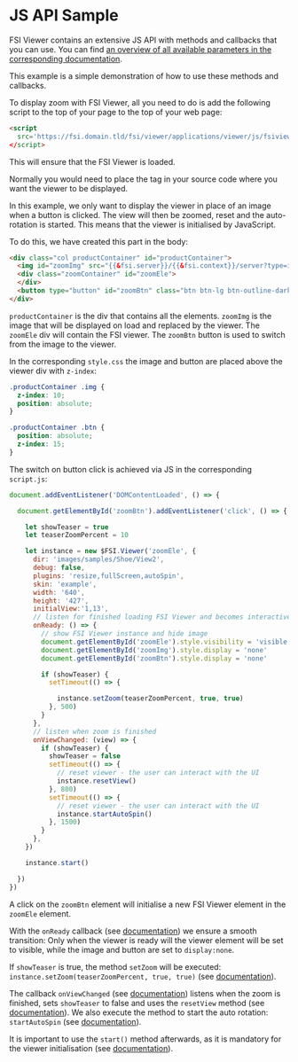 # JS API Sample

FSI Viewer contains an extensive JS API with methods and callbacks that you can use.
You can find [an overview of all available parameters in the corresponding documentation](https://docs.neptunelabs.com/docs/fsi-viewer/js-api/public-methods).

This example is a simple demonstration of how to use these methods and callbacks.

To display zoom with FSI Viewer, all you need to do is add the following script to the top of your page
to the top of your web page:

```html
<script
  src='https://fsi.domain.tld/fsi/viewer/applications/viewer/js/fsiviewer.js'
</script>
```
This will ensure that the FSI Viewer is loaded.

Normally you would need to place the *<fsi-viewer>* tag in your source code where you want the viewer to be displayed.

In this example, we only want to display the viewer in place of an image when a button is clicked. The view will then be zoomed, reset and the auto-rotation is started.
This means that the viewer is initialised by JavaScript.

To do this, we have created this part in the body:

```html
<div class="col productContainer" id="productContainer">
  <img id="zoomImg" src="{{&fsi.server}}/{{&fsi.context}}/server?type=image&source=images/samples/Shoe/View2/sneaker-both-13.jpg&width=640&height=397&effects=pad(CC,FFFFFF)" height="397" alt="">
  <div class="zoomContainer" id="zoomEle">
  </div>
  <button type="button" id="zoomBtn" class="btn btn-lg btn-outline-dark">Show Zoom</button>
</div>
```
`productContainer` is the div that contains all the elements.
`zoomImg` is the image that will be displayed on load and replaced by the viewer.
The `zoomEle` div will contain the FSI viewer.
The `zoomBtn` button is used to switch from the image to the viewer.

In the corresponding `style.css` the image and button are placed  above the viewer div with `z-index`:

```css
.productContainer .img {
  z-index: 10;
  position: absolute;
}

.productContainer .btn {
  position: absolute;
  z-index: 15;
}
```

The switch on button click is achieved via JS in the corresponding `script.js`:

```js
document.addEventListener('DOMContentLoaded', () => {

  document.getElementById('zoomBtn').addEventListener('click', () => {

    let showTeaser = true
    let teaserZoomPercent = 10

    let instance = new $FSI.Viewer('zoomEle', {
      dir: 'images/samples/Shoe/View2',
      debug: false,
      plugins: 'resize,fullScreen,autoSpin',
      skin: 'example',
      width: '640',
      height: '427',
      initialView:'1,13',
      // listen for finished loading FSI Viewer and becomes interactive
      onReady: () => {
        // show FSI Viewer instance and hide image
        document.getElementById('zoomEle').style.visibility = 'visible'
        document.getElementById('zoomImg').style.display = 'none'
        document.getElementById('zoomBtn').style.display = 'none'

        if (showTeaser) {
          setTimeout(() => {

            instance.setZoom(teaserZoomPercent, true, true)
          }, 500)
        }
      },
      // listen when zoom is finished
      onViewChanged: (view) => {
        if (showTeaser) {
          showTeaser = false
          setTimeout(() => {
            // reset viewer - the user can interact with the UI
            instance.resetView()
          }, 800)
          setTimeout(() => {
            // reset viewer - the user can interact with the UI
            instance.startAutoSpin()
          }, 1500)
        }
      },
    })

    instance.start()

  })
})

```

A click on the `zoomBtn` element will initialise a new FSI Viewer element in the `zoomEle` element.

With the `onReady` callback (see [documentation](https://docs.neptunelabs.com/docs/fsi-viewer/js-api/callbacks#onready)) we ensure a smooth transition:
Only when the viewer is ready will the viewer element will be set to visible, while the image and button are set to `display:none`.

If `showTeaser` is true, the method `setZoom` will be executed: `instance.setZoom(teaserZoomPercent, true, true)` (see [documentation](https://docs.neptunelabs.com/docs/fsi-viewer/js-api/public-methods#setZoom)).


The callback `onViewChanged` (see [documentation](https://docs.neptunelabs.com/docs/fsi-viewer/js-api/callbacks#onviewchanged)) listens when the zoom is finished,
sets `showTeaser` to false and uses the `resetView` method (see [documentation](https://docs.neptunelabs.com/docs/fsi-viewer/js-api/public-methods#resetview)).
We also execute the method to start the auto rotation: `startAutoSpin` (see [documentation](https://docs.neptunelabs.com/docs/fsi-viewer/js-api/public-methods#startautospin)).

It is important to use the `start()` method afterwards, as it is mandatory for the viewer initialisation (see [documentation](https://docs.neptunelabs.com/docs/fsi-viewer/js-api/public-methods#start)).
